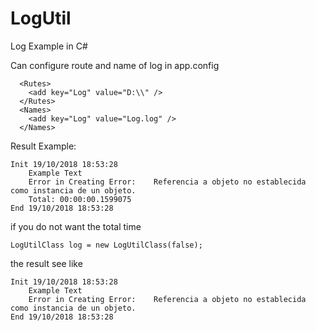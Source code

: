 # LogUtil
Log Example in C#

Can configure route and name of log in app.config
```
  <Rutes>
    <add key="Log" value="D:\\" />
  </Rutes>
  <Names>
    <add key="Log" value="Log.log" />
  </Names>
```
Result Example:
```
Init 19/10/2018 18:53:28
	Example Text
	Error in Creating Error: 	Referencia a objeto no establecida como instancia de un objeto.
	Total: 00:00:00.1599075
End 19/10/2018 18:53:28
```

if you do not want the total time
```
LogUtilClass log = new LogUtilClass(false);
```
the result see like
```
Init 19/10/2018 18:53:28
	Example Text
	Error in Creating Error: 	Referencia a objeto no establecida como instancia de un objeto.
End 19/10/2018 18:53:28
```
